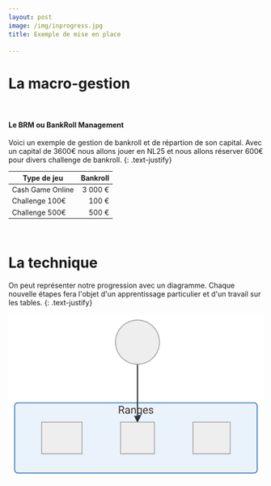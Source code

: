 ```yaml
---
layout: post
image: /img/inprogress.jpg
title: Exemple de mise en place

---
```


# La macro-gestion
&nbsp;
#### Le BRM ou BankRoll Management

Voici un exemple de gestion de bankroll et de répartion de son capital. Avec un capital de 3600€ nous allons jouer en NL25 et nous allons réserver 600€ pour divers challenge de bankroll.
{: .text-justify}

Type de jeu|Bankroll
-|-:
Cash Game Online|3 000 €
Challenge 100€|100 €
Challenge 500€|500 €


&nbsp;
# La technique

On peut représenter notre progression avec un diagramme. Chaque nouvelle étapes fera l'objet d'un apprentissage particulier et d'un travail sur les tables. 
{: .text-justify}

![](../img/parcours.svg)

<!--stackedit_data:
eyJoaXN0b3J5IjpbMzI5NDMxMzIyLC0xMTczOTM3OTc3LDU4MT
A4NjUzLDE3MzY5NzQ3MzgsOTA3MDIyMTEyLDEyMDk3Nzg5Njcs
MTIwOTc3ODk2NywtMTY4MjMzMTU2NSwxMTY0MTY2MjY5LC0yMD
c4OTY2MzAwLDg2NjYzOTM4NywtMjA5ODQwNDI4NywtNTc2NjQz
MjAxXX0=
-->